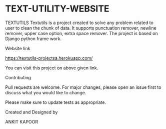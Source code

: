 # TEXT-UTILITY-WEBSITE

TEXTUTILS
Textutils is a project created to solve any problem related to user to clean the chunk of data. It supports punctuation remover, newline remover, upper case option, extra space remover. The project is based on Django python frame work.

Website link

https://textutils-projectsa.herokuapp.com/

You can visit this project on above given link.

Contributing

Pull requests are welcome. For major changes, please open an issue first to discuss what you would like to change.

Please make sure to update tests as appropriate.

Created and Designed by

ANKIT KAPOOR

